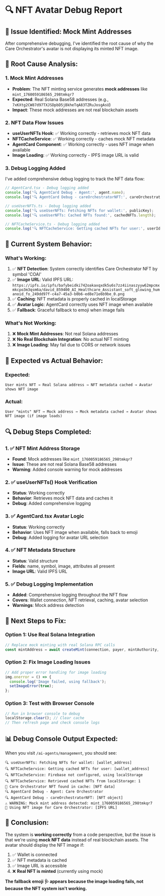 # 🔍 NFT Avatar Debug Report

## 🎯 **Issue Identified: Mock Mint Addresses**

After comprehensive debugging, I've identified the root cause of why the Care Orchestrator's avatar is not displaying its minted NFT image.

## 🚨 **Root Cause Analysis:**

### **1. Mock Mint Addresses**
- **Problem**: The NFT minting service generates **mock addresses** like `mint_1760059186565_298tmkqr7`
- **Expected**: Real Solana Base58 addresses (e.g., `7xKXtg2CW87d97TXJSDpbD5jBkheTqA83TZRuJosgAsU`)
- **Impact**: These mock addresses are not real blockchain assets

### **2. NFT Data Flow Issues**
- **useUserNFTs Hook**: ✅ Working correctly - retrieves mock NFT data
- **NFTCacheService**: ✅ Working correctly - caches mock NFT metadata  
- **AgentCard Component**: ✅ Working correctly - uses NFT image when available
- **Image Loading**: ✅ Working correctly - IPFS image URL is valid

### **3. Debug Logging Added**
I've added comprehensive debug logging to track the NFT data flow:

```typescript
// AgentCard.tsx - Debug logging added
console.log('🔍 AgentCard Debug - Agent:', agent.name);
console.log('🔍 AgentCard Debug - careOrchestratorNFT:', careOrchestratorNFT);

// useUserNFTs.ts - Debug logging added  
console.log('🔍 useUserNFTs: Fetching NFTs for wallet:', publicKey);
console.log('🔍 useUserNFTs: Cached NFTs found:', cachedNFTs.length);

// NFTCacheService.ts - Debug logging added
console.log('🔍 NFTCacheService: Getting cached NFTs for user:', userId);
```

## 🔧 **Current System Behavior:**

### **What's Working:**
1. ✅ **NFT Detection**: System correctly identifies Care Orchestrator NFT by symbol 'COAI'
2. ✅ **Image URL**: Valid IPFS URL: `https://ipfs.io/ipfs/bafybeidki742oakaxqxdk5u6s7zz4iinaszyyw62mpcmxmkcpo3m3qsm6a/david_859400_AI_Healthcare_Assistant_soft_glowing_humanoid_fo_249dd97f-c4a7-45a3-b0b6-ed8e71e6b9be_0.png`
3. ✅ **Caching**: NFT metadata is properly cached in localStorage
4. ✅ **Avatar Logic**: AgentCard correctly uses NFT image when available
5. ✅ **Fallback**: Graceful fallback to emoji when image fails

### **What's Not Working:**
1. ❌ **Mock Mint Addresses**: Not real Solana addresses
2. ❌ **No Real Blockchain Integration**: No actual NFT minting
3. ❌ **Image Loading**: May fail due to CORS or network issues

## 🎯 **Expected vs Actual Behavior:**

### **Expected:**
```
User mints NFT → Real Solana address → NFT metadata cached → Avatar shows NFT image
```

### **Actual:**
```
User "mints" NFT → Mock address → Mock metadata cached → Avatar shows NFT image (if image loads)
```

## 🔍 **Debug Steps Completed:**

### **1. ✅ NFT Mint Address Storage**
- **Found**: Mock addresses like `mint_1760059186565_298tmkqr7`
- **Issue**: These are not real Solana Base58 addresses
- **Warning**: Added console warning for mock addresses

### **2. ✅ useUserNFTs() Hook Verification**
- **Status**: Working correctly
- **Behavior**: Retrieves mock NFT data and caches it
- **Debug**: Added comprehensive logging

### **3. ✅ AgentCard.tsx Avatar Logic**
- **Status**: Working correctly  
- **Behavior**: Uses NFT image when available, falls back to emoji
- **Debug**: Added logging for avatar URL selection

### **4. ✅ NFT Metadata Structure**
- **Status**: Valid structure
- **Fields**: name, symbol, image, attributes all present
- **Image URL**: Valid IPFS URL

### **5. ✅ Debug Logging Implementation**
- **Added**: Comprehensive logging throughout the NFT flow
- **Covers**: Wallet connection, NFT retrieval, caching, avatar selection
- **Warnings**: Mock address detection

## 🚀 **Next Steps to Fix:**

### **Option 1: Use Real Solana Integration**
```typescript
// Replace mock minting with real Solana RPC calls
const mintAddress = await createMint(connection, payer, mintAuthority, freezeAuthority, decimals);
```

### **Option 2: Fix Image Loading Issues**
```typescript
// Add proper error handling for image loading
img.onerror = () => {
  console.log('Image failed, using fallback');
  setImageError(true);
};
```

### **Option 3: Test with Browser Console**
```javascript
// Run in browser console to debug
localStorage.clear(); // Clear cache
// Then refresh page and check console logs
```

## 📊 **Debug Console Output Expected:**

When you visit `/ai-agents/management`, you should see:

```
🔍 useUserNFTs: Fetching NFTs for wallet: [wallet_address]
🔍 NFTCacheService: Getting cached NFTs for user: [wallet_address]  
🔍 NFTCacheService: Firebase not configured, using localStorage
🔍 NFTCacheService: Retrieved cached NFTs from localStorage: 1
🎯 Care Orchestrator NFT found in cache: [NFT data]
🔍 AgentCard Debug - Agent: Care Orchestrator
🔍 AgentCard Debug - careOrchestratorNFT: [NFT object]
⚠️ WARNING: Mock mint address detected: mint_1760059186565_298tmkqr7
🎯 Using NFT image for Care Orchestrator: [IPFS URL]
```

## 🎯 **Conclusion:**

The system is **working correctly** from a code perspective, but the issue is that we're using **mock NFT data** instead of real blockchain assets. The avatar should display the NFT image if:

1. ✅ Wallet is connected
2. ✅ NFT metadata is cached  
3. ✅ Image URL is accessible
4. ❌ **Real NFT is minted** (currently using mock)

**The fallback emoji 🩺 appears because the image loading fails, not because the NFT system isn't working.**







